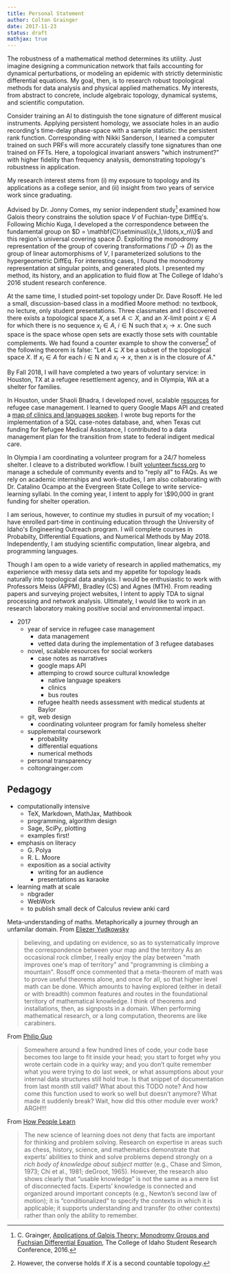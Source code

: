 ```yaml
---
title: Personal Statement
author: Colton Grainger
date: 2017-11-23
status: draft
mathjax: true
---
```


The robustness of a mathematical method determines its utility. Just imagine designing a communication network that fails accounting for dynamical perturbations, or modeling an epidemic with strictly deterministic differential equations. My goal, then, is to research robust topological methods for data analysis and physical applied mathematics. My interests, from abstract to concrete, include algebraic topology, dynamical systems, and scientific computation.

Consider training an AI to distinguish the tone signature of different musical instruments. Applying persistent homology, we associate holes in an audio recording's time-delay phase-space with a sample statistic: the persistent rank function. Corresponding with Nikki Sanderson, I learned a computer trained on such PRFs will more accurately classify tone signatures than one trained on FFTs. Here, a topological invariant answers "which instrument?" with higher fidelity than frequency analysis, demonstrating topology's robustness in application.

My research interest stems from (i) my exposure to topology and its applications as a college senior, and (ii) insight from two years of service work since graduating.

Advised by Dr. Jonny Comes, my senior independent study[^study] examined how Galois theory constrains the solution space $V$ of Fuchian-type DiffEq's. Following Michio Kuga, I developed a the correspondence between the fundamental group on $D = \mathbf{C}\setminus\\{x_1,\ldots,x_n\\}$ and this region's universal covering space $\tilde{D}$. Exploiting the monodromy representation of the group of covering transformations $\Gamma(\tilde{D} \to \tilde{D})$ as the group of linear automorphisms of $V$, I parameterized solutions to the hypergeometric DiffEq. For interesting cases, I found the monodromy representation at singular points, and generated plots. I presented my method, its history, and an application to fluid flow at The College of Idaho's 2016 student research conference.

[^study]: C. Grainger, [Applications of Galois Theory: Monodromy Groups and Fuchsian Differential Equation](http://coltongrainger.com/documents/cgrainger_coursework_galois_poster.pdf), The College of Idaho Student Research Conference, 2016.

At the same time, I studied point-set topology under Dr. Dave Rosoff. He led a small, discussion-based class in a modified Moore method: no textbook, no lecture, only student presentations. Three classmates and I discovered there exists a topological space $X$, a set $A\subset X$, and an $X$-limit point $x \in A$ for which there is no sequence $x_i \in A$, $i \in \mathrm{N}$ such that $x_i \to x$. One such space is the space whose open sets are exactly those sets with countable complements. We had found a counter example to show the converse[^converse] of the following theorem is false: "Let $A \subseteq X$ be a subset of the topological space $X$. If $x_i \in A$ for each $i \in \mathrm{N}$ and $x_i \to x$, then $x$ is in the closure of $A$." 

[^converse]: However, the converse holds if $X$ is a second countable topology.

By Fall 2018, I will have completed a two years of voluntary service: in Houston, TX at a refugee resettlement agency, and in Olympia, WA at a shelter for families.
 
In Houston, under Shaoli Bhadra, I developed novel, scalable [resources](https://github.com/coltongrainger/ymca-resources) for refugee case management. I learned to query Google Maps API and created a [map of clinics and languages spoken](https://drive.google.com/open?id=1kk9yn6-4nifHLIf2tGYbW_7PiYo&usp=sharing). I wrote bug reports for the implementation of a SQL case-notes database, and, when Texas cut funding for Refugee Medical Assistance, I contributed to a data management plan for the transition from state to federal indigent medical care.

In Olympia I am coordinating a volunteer program for a 24/7 homeless shelter. I cleave to a distributed workflow. I built [volunteer.fscss.org](https://volunteer.fscss.org) to manage a schedule of community events and to "reply all" to FAQs. As we rely on academic internships and work-studies, I am also collaborating with Dr. Catalino Ocampo at the Evergreen State College to write service-learning syllabi. In the coming year, I intent to apply for \\$90,000 in grant funding for shelter operation.

I am serious, however, to continue my studies in pursuit of my vocation; I have enrolled part-time in continuing education through the University of Idaho's Engineering Outreach program. I will complete courses in Probabilty, Differential Equations, and Numerical Methods by May 2018. Independently, I am studying scientific computation, linear algebra, and programming languages.

Though I am open to a wide variety of research in applied mathematics, my experience with messy data sets and my appetite for topology leads naturally into topological data analysis. I would be enthusiastic to work with Professors Meiss (APPM), Bradley (CS) and  Agnes (MTH). From reading papers and surveying project websites, I intent to apply TDA to signal processing and network analysis. Ultimately, I would like to work in an research laboratory making positive social and environmental impact.

- 2017 
	- year of service in refugee case management
		- data management
		- vetted data during the implementation of 3 refugee databases
	- novel, scalable resources for social workers
		- case notes as narratives
		- google maps API
		- attemping to crowd source cultural knowledge
			- native language speakers
			- clinics 
			- bus routes
		- refugee health needs assessment with medical students at Baylor
	- git, web design
		- coordinating volunteer program for family homeless shelter
	- supplemental coursework
		- probability 
		- differential equations
		- numerical methods
	- personal transparency
	- coltongrainger.com

## Pedagogy

- computationally intensive
	- TeX, Markdown, MathJax, Mathbook
	- programming, algorithm design
	- Sage, SciPy, plotting
	- examples first!
- emphasis on literacy
	- G. Polya
	- R. L. Moore
	- exposition as a social activity
		- writing for an audience
		- presentations as karaoke
- learning math at scale
	- nbgrader
	- WebWork
	- to publish small deck of Calculus review anki card

Meta-understanding of maths. Metaphorically a journey through an unfamilar domain. From [Eliezer Yudkowsky](http://lesswrong.com/lw/31/what_do_we_mean_by_rationality/)
> believing, and updating on evidence, so as to systematically improve the correspondence between your map and the territory
As an occasional rock climber, I really enjoy the play between "math improves one's map of territory" and "programming is climbing a mountain". Rosoff once commented that a meta-theorem of math was to prove useful theorems alone, and once for all, so that higher level math can be done. Which amounts to having explored (either in detail or with breadth) common features and routes in the foundational territory of mathematical knowledge. I think of theorems and installations, then, as signposts in a domain. When performing mathematical research, or a long computation, theorems are like carabiners.

From [Philip Guo](https://www.oreilly.com/ideas/code-carabiners-essential-protection-tools-for-safe-programming)
> Somewhere around a few hundred lines of code, your code base becomes too large to fit inside your head; you start to forget why you wrote certain code in a quirky way; and you don’t quite remember what you were trying to do last week, or what assumptions about your internal data structures still hold true. Is that snippet of documentation from last month still valid? What about this TODO note? And how come this function used to work so well but doesn’t anymore? What made it suddenly break? Wait, how did this other module ever work? ARGH!!!

From [How People Learn](https://www.colorado.edu/MCDB/LearningBiology/readings/How-people-learn.pdf) 
> The new science of learning does not deny that facts are important for thinking and problem solving. Research on expertise in areas such as chess, history, science, and mathematics demonstrate that experts’ abilities to think and solve problems depend strongly on a *rich body of knowledge about subject matter* (e.g., Chase and Simon, 1973; Chi et al., 1981; deGroot, 1965).  However, the research also shows clearly that “usable knowledge” is not the same as a mere list of disconnected facts. Experts’ knowledge is connected and organized around important concepts (e.g., Newton’s second law of motion); it is “conditionalized” to specify the contexts in which it is applicable; it supports understanding and transfer (to other contexts) rather than only the ability to remember.


